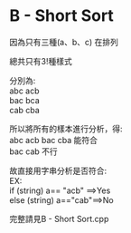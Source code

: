 # B - Short Sort


因為只有三種(a、b、c) 在排列

總共只有3!種樣式 

分別為:<br>
abc acb <br>
bac bca<br>
cab cba<br>


所以將所有的樣本進行分析，得:<br>
abc acb bac cba 能符合<br>
bac cab 不行<br>

故直接用字串分析是否符合:<br>
EX:<br>
if (string) a== "acb" ==>Yes<br>
else (string) a=="cab"==>No<br>


完整請見B - Short Sort.cpp
